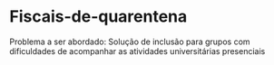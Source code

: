 # Fiscais-de-quarentena
Problema a ser abordado: Solução de inclusão para grupos com dificuldades de acompanhar as atividades
universitárias presenciais
